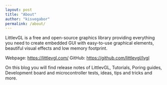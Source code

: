 ```yaml
---
layout: post
title: "About"
author: "kisvegabor"
permalink: /about/
---
```


LittlevGL is a free and open-source graphics library providing everything you need to create embedded GUI with easy-to-use graphical elements, beautiful visual effects and low memory footprint.

Webpage: https://littlevgl.com/
GitHub: https://github.com/littlevgl/lvgl

On this blog you will find release notes of LittlevGL, Tutorials, Poring guides, Development board and microcontroller tests, ideas, tips and tricks and more.

